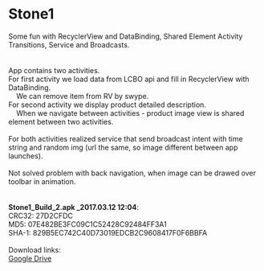 # Stone1
Some fun with RecyclerView and DataBinding, Shared Element Activity Transitions, Service and Broadcasts.<br>
<br><br>
App contains two activities.<br>
For first activity we load data from LCBO api and fill in RecyclerView with DataBinding.<br>
&nbsp;&nbsp;&nbsp;&nbsp;We can remove item from RV by swype.<br>
For second activity we display product detailed description.<br>
&nbsp;&nbsp;&nbsp;&nbsp;When we navigate between activities - product image view is shared element between two activities.<br>
<br>
For both activities realized service that send broadcast intent with time string and random img (url the same, so image different between app launches).<br>
<br>
Not solved problem with back navigation, when image can be drawed over toolbar in animation.<br>
<br><br>
<b>Stone1_Build_2.apk _2017.03.12 12:04</b>:<br>
CRC32: 27D2CFDC<br>
MD5: 07E482BE3FC09C1C52428C92484FF3A1<br>
SHA-1: 829B5EC742C40D73019EDCB2C9608417F0F6BBFA<br>
<br>
Download links:<br>
<a href="https://drive.google.com/open?id=0BzoKZrHsxcSbMmk3NUtzUDRqc0E" target="_blank">Google Drive</a><br>

